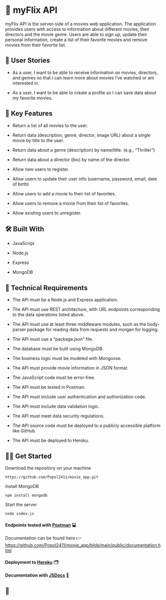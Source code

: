 # :seedling: myFlix API

myFlix API is the server-side of a movies web application. The application provides users with access to information about different movies, their directors and the movie genre. Users are able to sign up, update their personal information, create a list of their favorite movies and remove movies from their favorite list.

## :speech_balloon: User Stories

- As a user, I want to be able to receive information on movies, directors, and genres so that I can learn more about movies I’ve watched or am interested in.  

- As a user, I want to be able to create a profile so I can save data about my favorite movies.

## :key: Key Features 

- Return a list of all movies to the user.

- Return data (description, genre, director, image URL) about a single movie by title to the user.

- Return data about a genre (description) by name/title. (e.g.,  “Thriller”) 

- Return data about a director (bio) by name of the director.

- Allow new users to register.

- Allow users to update their user info (username, password, email, date of birth) 

- Allow users to add a movie to their list of favorites.

- Allow users to remove a movie from their list of favorites.

- Allow existing users to unregister.

## :hammer_and_wrench: Built With 

- JavaScript

- Node.js

- Express

- MongoDB

## :page_with_curl: Technical Requirements

- The API must be a Node.js and Express application.  

- The API must use REST architecture, with URL endpoints corresponding to the data operations listed above. 

- The API must use at least three middleware modules, such as the body-parser package for reading data from requests and morgan for logging.

- The API must use a “package.json” file. 

- The database must be built using MongoDB.  

- The business logic must be modeled with Mongoose.  

- The API must provide movie information in JSON format.  

- The JavaScript code must be error-free.   

- The API must be tested in Postman.  

- The API must include user authentication and authorization code.  

- The API must include data validation logic.  

- The API must meet data security regulations.  

- The API source code must be deployed to a publicly accessible platform like GitHub.  

- The API must be deployed to Heroku.

## :man_technologist: Get Started

Download the repository on your machine 
```
https://github.com/Popol2411/movie_app.git
```
Install MongoDB
```
npm install mongodb
```
Start the server
```
node index.js
```
#### Endpoints tested with [Postman](https://www.postman.com/) :computer:

Documentation can be found here :point_right: https://github.com/Popol2411/movie_app/blob/main/public/documentation.html

#### Deployment to [Heroku](https://www.heroku.com/) :card_index_dividers: 

#### Documentation with [JSDocs](https://jsdoc.app/) :memo:

## :rocket:
